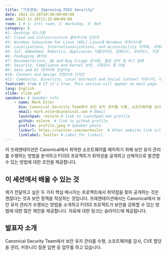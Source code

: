 ```yaml
---
title: "기조연설: Improving FOSS Security"
date: 2022-11-26T10:30:00+09:00
end: 2022-11-26T11:15:00+09:00
room: 1 # 1: Intl room, 2: Workshop, 3: BoF
category: 8
#1: Desktop 데스크탑
#2: Cloud and Infrastructure 클라우드와 인프라
#3: Windows Subsystem for Linux (WSL) Linux용 Windows 하위시스템
#4: Localizations, Internationalizations, and Accessibility 지역화, 국제화 및 접근성
#5: IoT, Embedded, Robotics, Appliances 사물인터넷, 임베디드, 로보틱스, 가전
#6: Packaging 패키징
#7: Documentations, QA and Bug triage 문서화, 품질 관리 및 버그 분류
#8: Security, Compliance and Kernel 보안, 규정준수 및 커널
#9: Data and AI 데이터와 인공지능
#10: Content and Design 컨텐츠와 디지인
#11: Community, Diversity, Local Outreach and Social Context 커뮤니티, 다양성, 지역 사회 협력과 사회적 관점
featured: true # If it's true. This session will appear on main page.
lang: English
slide: slide.pdf
speakers: # Speaker info
    - name: Mark Esler
      bio: Canonical Security Team에서 보안 유지 관리를 수행, 소프트웨어를 감사, CVE 할당을 관리, 커뮤니티 질문 답변 등 업무를 하고 있습니다.
      email: mark.esler@canonical.com # Email
      launchpad: ~eslerm # link to launchpad.net profile
      github: eslerm  # link to github profile
      profile: profile.jpeg # Speaker photo
      linkurl: https://twitter.com/markesler  # Other website link url
      linklabel: Twitter # Label for linkurl
---
```

이 프레젠테이션은 Canonical에서 취약한 소프트웨어를 패치하기 위해 보안 유지 관리를 수행하는 방법을 분석하고 FOSS 프로젝트가 취약성을 공개하고 선제적으로 발견할 수 있는 방법에 대한 조언을 제공합니다.

## 이 세션에서 배울 수 있는 것
제가 전달하고 싶은 두 가지 핵심 메시지는 프로젝트에서 취약점을 찾아 공개하는 것은 괜찮다는 것과 보안 정책을 작성하는 것입니다. 프레젠테이션에서는 Canonical에서 보안 유지 관리가 수행되는 방법을 소개하고 FOSS 프로젝트가 보안을 강화할 수 있는 방법에 대한 많은 제안을 제공합니다. 자료에 대한 링크는 슬라이드에 제공됩니다.

## 발표자 소개
Canonical Security Team에서 보안 유지 관리를 수행, 소프트웨어를 감사, CVE 할당을 관리, 커뮤니티 질문 답변 등 업무를 하고 있습니다.
